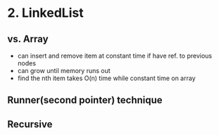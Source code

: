 # 2. LinkedList

## vs. Array

* can insert and remove item at constant time if have ref. to previous nodes
* can grow until memory runs out
* find the nth item takes O(n) time while constant time on array

## Runner(second pointer) technique&#x20;



## Recursive&#x20;
